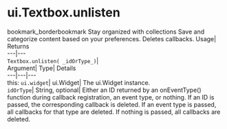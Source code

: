  
#  ui.Textbox.unlisten 
bookmark_borderbookmark Stay organized with collections  Save and categorize content based on your preferences. 
Deletes callbacks. 
Usage| Returns  
---|---  
`Textbox.unlisten( _idOrType_)`|   
Argument|  Type| Details  
---|---|---  
this: `ui.widget`| ui.Widget| The ui.Widget instance.  
`idOrType`| String, optional| Either an ID returned by an onEventType() function during callback registration, an event type, or nothing. If an ID is passed, the corresponding callback is deleted. If an event type is passed, all callbacks for that type are deleted. If nothing is passed, all callbacks are deleted.  
